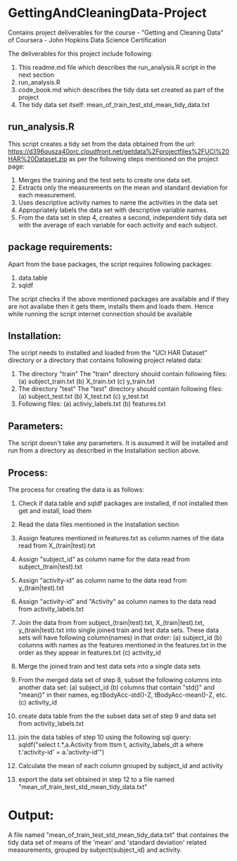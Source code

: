 # GettingAndCleaningData-Project
Contains project deliverables for the course - "Getting and Cleaning Data" of Coursera - John Hopkins Data Science Certification

The deliverables for this project include following:

1. This readme.md file which describes the run_analysis.R script in the next section
2. run_analysis.R
3. code_book.md which describes the tidy data set created as part of the project
4. The tidy data set itself: mean_of_train_test_std_mean_tidy_data.txt

run_analysis.R
--------------------
This script creates a tidy set from the data obtained from the url: https://d396qusza40orc.cloudfront.net/getdata%2Fprojectfiles%2FUCI%20HAR%20Dataset.zip
as per the following steps mentioned on the project page:

1. Merges the training and the test sets to create one data set.
2. Extracts only the measurements on the mean and standard deviation for each measurement. 
3. Uses descriptive activity names to name the activities in the data set
4. Appropriately labels the data set with descriptive variable names. 
5. From the data set in step 4, creates a second, independent tidy data set with the average of each variable for each activity and each subject.

package requirements:
---------------------
Apart from the base packages, the script requires following packages:

1. data.table
2. sqldf

The script checks if the above mentioned packages are available and if they are not availabe 
then it gets them, installs them and loads them. Hence while running the script internet 
connection should be available

Installation:
--------------
The script needs to installed and loaded from the "UCI HAR Dataset" directory or a directory that contains
following project related data:

1. The directory "train"
	The "train" directory should contain following files:
	(a) subject_train.txt
	(b) X_train.txt
	(c) y_train.txt
2. The directory "test"
	The "test" directory should contain following files:
	(a) subject_test.txt
	(b) X_test.txt
	(c) y_test.txt
3. Following files:
	(a) activiy_labels.txt
	(b) features.txt

Parameters:
------------
The script doesn't take any parameters. It is assumed it will be installed and run from a directory
as described in the Installation section above.

Process:
--------

The process for creating the data is as follows:

1. Check if data.table and sqldf packages are installed, if not installed then get and install, load them
2. Read the data files mentioned in the Installation section
3. Assign features mentioned in features.txt as column names of the data read from X_(train|test).txt
4. Assign "subject_id" as column name for the data read from subject_(train|test).txt
5. Assign "activity-id" as column name to the data read from y_(train|test).txt
6. Assign "activity-id" and "Activity" as column names to the data read from activity_labels.txt
7. Join the data from from subject_(train|test).txt, X_(train|test).txt, y_(train|test).txt
   into single joined train and test data sets.
   These data sets will have following column(names) in that order:
   (a) subject_id
   (b) columns with names as the features mentioned in the features.txt in the order as they appear in features.txt
   (c) activity_id
   
8. Merge the joined train and test data sets into a single data sets
9. From the merged data set of step 8, subset the following columns into another data set:
	(a) subject_id
	(b) columns that contain "std()" and "mean()" in their names, eg.tBodyAcc-std()-Z, tBodyAcc-mean()-Z, etc.
	(c) activity_id
10. create data table from the the subset data set of step 9 and data set from activity_labels.txt
11. join the data tables of step 10 using the following sql query:
	sqldf("select t.*,a.Activity  from ttsm t, activity_labels_dt a where t.'activity-id' = a.'activity-id'")
12. Calculate the mean of each column grouped by subject_id and activity
13. export the data set obtained in step 12 to a file named "mean_of_train_test_std_mean_tidy_data.txt"

Output:
==========

A file named "mean_of_train_test_std_mean_tidy_data.txt" that containes the tidy data set of means
of the 'mean' and 'standard deviation' related measurements, grouped by subject(subject_id) and activity.


